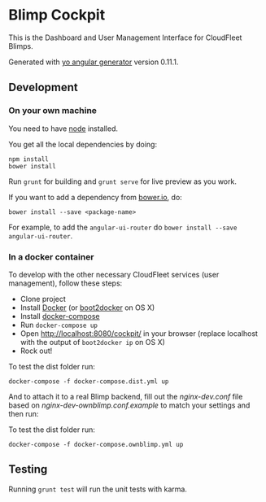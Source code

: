 Blimp Cockpit
=============

This is the Dashboard and User Management Interface for CloudFleet Blimps.

Generated with
[yo angular generator](https://github.com/yeoman/generator-angular)
version 0.11.1.

## Development

### On your own machine

You need to have [node](https://nodejs.org/) installed.

You get all the local dependencies by doing:

    npm install
    bower install

Run `grunt` for building and `grunt serve` for live preview as you work.

If you want to add a dependency from [bower.io](http://bower.io/search/), do:

    bower install --save <package-name>

For example, to add the `angular-ui-router` do
`bower install --save angular-ui-router`.

### In a docker container

To develop with the other necessary CloudFleet services (user management),
follow these steps:

- Clone project
- Install [Docker](https://www.docker.com/)
  (or [boot2docker](http://boot2docker.io/) on OS X)
- Install [docker-compose](http://docs.docker.com/compose/)
- Run `docker-compose up`
- Open [http://localhost:8080/cockpit/]() in your browser
  (replace localhost with the output of `boot2docker ip` on OS X)
- Rock out!

To test the dist folder run:

    docker-compose -f docker-compose.dist.yml up

And to attach it to a real Blimp backend, fill out the
*nginx-dev.conf* file based on *nginx-dev-ownblimp.conf.example* to match your
settings and then run:

To test the dist folder run:

    docker-compose -f docker-compose.ownblimp.yml up


## Testing

Running `grunt test` will run the unit tests with karma.
